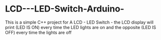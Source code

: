 # LCD---LED-Switch-Arduino-
This is a simple C++ project for A LCD - LED Switch - the LCD display will print (LED IS ON)  every time the LED lights are on and the opposite (LED IS OFF) every time the lights are off

